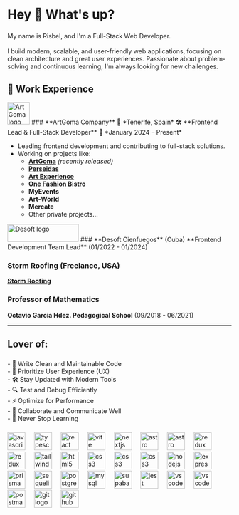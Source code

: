 <h1 align="left">Hey 👋 What's up?</h1>

###

<p align="left">My name is Risbel, and I'm a Full-Stack Web Developer.<br><br>I build modern, scalable, and user-friendly web applications, focusing on clean architecture and great user experiences. Passionate about problem-solving and continuous learning, I'm always looking for new challenges.</p>

## 💼 Work Experience  

<img src="https://artgoma.com/logo-artgoma.svg" height="50" width="50" alt="ArtGoma logo" />  
### **ArtGoma Company**  
📍 *Tenerife, Spain*  
🛠 **Frontend Lead & Full-Stack Developer**  
📅 *January 2024 – Present*  

- Leading frontend development and contributing to full-stack solutions.  
- Working on projects like:  
  - **[ArtGoma](https://artgoma.com)** *(recently released)*  
  - **[Perseidas](https://perseidas.vercel.app/es)**  
  - **[Art Experience](https://art-experience.pages.dev/es)**  
  - **[One Fashion Bistro](https://onefashionbistro.myaipeople.com/es)**  
  - **MyEvents**  
  - **Art-World**  
  - **Mercate**  
  - Other private projects...  

<img src="https://www.desoft.cu/themes/custom/buildframetheme/img/logo_navbar.svg" height="40" width="160" alt="Desoft logo" />  
### **Desoft Cienfuegos** (Cuba)  
**Frontend Development Team Lead** (01/2022 - 01/2024)  

### **Storm Roofing (Freelance, USA)**
**[Storm Roofing](https://storm-roofing.vercel.app)**

### **Professor of Mathematics**  
**Octavio Garcia Hdez. Pedagogical School** (09/2018 - 06/2021)  

---

###

<h2 align="left">Lover of:</h2>

###

<p align="left">- 🚀 Write Clean and Maintainable Code<br>- 🎨 Prioritize User Experience (UX) <br>- 🛠️ Stay Updated with Modern Tools  <br>- 🔍 Test and Debug Efficiently<br>- ⚡ Optimize for Performance <br>- 🤝 Collaborate and Communicate Well <br>- 📖 Never Stop Learning</p>

###

<div align="left">
  <img src="https://cdn.simpleicons.org/javascript/F7DF1E" height="40" alt="javascript logo"  />
  <img width="12" />
  <img src="https://cdn.jsdelivr.net/gh/devicons/devicon/icons/typescript/typescript-original.svg" height="40" alt="typescript logo"  />
  <img width="12" />
  <img src="https://cdn.jsdelivr.net/gh/devicons/devicon/icons/react/react-original.svg" height="40" alt="react logo"  />
  <img width="12" />
  <img src="https://skillicons.dev/icons?i=vite" height="40" alt="vite logo"  />
  <img width="12" />
  <img src="https://cdn.jsdelivr.net/gh/devicons/devicon/icons/nextjs/nextjs-original.svg" height="40" alt="nextjs logo"  />
  <img width="12" />
  <img src="https://cdn.simpleicons.org/astro/FF5D01" height="40" alt="astro logo"  />
  <img width="12" />
  <img src="https://tanstack.com/_build/assets/logo-color-100w-br5_Ikqp.png" height="40" alt="astro logo"  />
  <img width="12" />
  <img src="https://cdn.simpleicons.org/redux/764ABC" height="40" alt="redux logo"  />
  <img width="12" />
  <img src="https://user-images.githubusercontent.com/958486/218346783-72be5ae3-b953-4dd7-b239-788a882fdad6.svg" height="40" alt="redux logo"  />
  <img width="12" />
  <img src="https://cdn.simpleicons.org/tailwindcss/06B6D4" height="40" alt="tailwindcss logo"  />
  <img width="12" />
  <img src="https://cdn.simpleicons.org/html5/E34F26" height="40" alt="html5 logo"  />
  <img width="12" />
  <img src="https://cdn.simpleicons.org/css3/1572B6" height="40" alt="css3 logo"  />
  <img width="12" />
  <img src="https://zod.dev/logo.svg" height="40" alt="css3 logo"  />
  <img width="12" />
  <img src="https://avatars.githubusercontent.com/u/53986236?s=200&v=4" height="40" alt="css3 logo"  />
  <img width="12" />
  <img src="https://cdn.jsdelivr.net/gh/devicons/devicon/icons/nodejs/nodejs-original.svg" height="40" alt="nodejs logo"  />
  <img width="12" />
  <img src="https://www.peanutsquare.com/wp-content/uploads/2024/04/Express.png" height="40" alt="express logo"  />
  <img width="12" />
  <img src="https://skillicons.dev/icons?i=prisma" height="40" alt="prisma logo"  />
  <img width="12" />
  <img src="https://cdn.jsdelivr.net/gh/devicons/devicon/icons/sequelize/sequelize-original.svg" height="40" alt="sequelize logo"  />
  <img width="12" />
  <img src="https://cdn.simpleicons.org/postgresql/4169E1" height="40" alt="postgresql logo"  />
  <img width="12" />
  <img src="https://cdn.jsdelivr.net/gh/devicons/devicon/icons/mysql/mysql-original.svg" height="40" alt="mysql logo"  />
  <img width="12" />
  <img src="https://cdn.simpleicons.org/supabase/3ECF8E" height="40" alt="supabase logo"  />
  <img width="12" />
  <img src="https://cdn.jsdelivr.net/gh/devicons/devicon/icons/jest/jest-plain.svg" height="40" alt="jest logo"  />
  <img width="12" />
  <img src="https://skillicons.dev/icons?i=vscode" height="40" alt="vscode logo"  />
  <img width="12" />
  <img src="https://www.cursor.com/assets/videos/logo/placeholder-logo.webp" height="40" alt="vscode logo"  />
  <img width="12" />
  <img src="https://cdn.simpleicons.org/postman/FF6C37" height="40" alt="postman logo"  />
  <img width="12" />
  <img src="https://skillicons.dev/icons?i=git" height="40" alt="git logo"  />
  <img width="12" />
  <img src="https://skillicons.dev/icons?i=github" height="40" alt="github logo"  />
</div>

###
